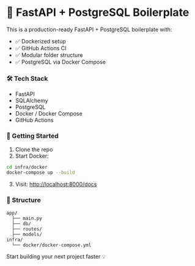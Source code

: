 # 🚀 FastAPI + PostgreSQL Boilerplate

This is a production-ready FastAPI + PostgreSQL boilerplate with:

- ✅ Dockerized setup
- ✅ GitHub Actions CI
- ✅ Modular folder structure
- ✅ PostgreSQL via Docker Compose

### 🛠️ Tech Stack

- FastAPI
- SQLAlchemy
- PostgreSQL
- Docker / Docker Compose
- GitHub Actions

### 🚀 Getting Started

1. Clone the repo  
2. Start Docker:

```bash
cd infra/docker
docker-compose up --build
```

3. Visit: [http://localhost:8000/docs](http://localhost:8000/docs)

### 📂 Structure

```
app/
  ├── main.py
  ├── db/
  ├── routes/
  ├── models/
infra/
  └── docker/docker-compose.yml
```

Start building your next project faster 💡
